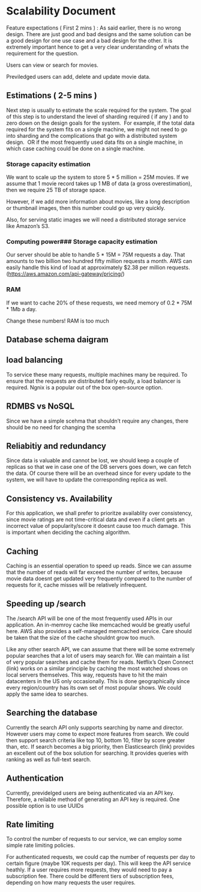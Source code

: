 # Scalability Document

Feature expectations ( First 2 mins ) : 
As said earlier, there is no wrong design. There are just good and bad designs and the same solution can be a good design for one use case and a bad design for the other. It is extremely important hence to get a very clear understanding of whats the requirement for the question.

Users can view or search for movies.

Previledged users can add, delete and update movie data.

## Estimations ( 2-5 mins ) 
Next step is usually to estimate the scale required for the system. The goal of this step is to understand the level of sharding required ( if any ) and to zero down on the design goals for the system. 
For example, if the total data required for the system fits on a single machine, we might not need to go into sharding and the complications that go with a distributed system design. 
OR if the most frequently used data fits on a single machine, in which case caching could be done on a single machine.

### Storage capacity estimation

We want to scale up the system to store 5 * 5 million = 25M movies. If we assume that 1 movie record takes up 1 MB of data (a gross overestimation), then we require 25 TB of storage space. 

However, if we add more information about movies, like a long description or thumbnail images, then this number could go up very quickly.

Also, for serving static images we will need a distributed storage service like Amazon’s S3.

### Computing power### Storage capacity estimation

Our server should be able to handle 5 * 15M = 75M requests a day. That amounts to two billion two hundred fifty million requests a month. AWS can easily handle this kind of load  at approximately $2.38 per million requests. (https://aws.amazon.com/api-gateway/pricing/)

### RAM
If we want to cache 20% of these requests, we need memory of 0.2 * 75M * 1Mb a day.

Change these numbers! RAM is too much

## Database schema daigram

## load balancing

To service these many requests, multiple machines many be required. To ensure that the requests are distributed fairly eqully, a load balancer is required. Ngnix is a popular out of the box open-source option.



## RDMBS vs NoSQL
Since we have a simple scehma that shouldn’t require any changes, there should be no need for changing the scemha

## Reliabitiy and redundancy

Since data is valuable and cannot be lost, we should keep a couple of replicas so that we in case one of the DB servers goes down, we can fetch the data. Of course there will be an overhead since for every update to the system, we will have to update the corresponding replica as well.

## Consistency vs. Availability

For this application, we shall prefer to prioritze availablity over consistency, since movie ratings are not time-critical data and even if a client gets an incorrect value of popularity/score it doesnt cause too much damage. 
This is important when deciding the caching algorithm.

## Caching
Caching is an essential operation to speed up reads. Since we can assume that the number of reads will far exceed the number of writes, because movie data doesnt get updated very frequently compared to the number of requests for it, cache misses will be relatively infrequent. 

## Speeding up /search

The /search API will be one of the most frequently used APIs in our application. An in-memroy cache like memcached would be greatly useful here. AWS also provides a self-managed memcached service. Care should be taken that the size of the cache shouldnt grow too much.

Like any other search API, we can assume that there will be some extremely popular searches that a lot of users may search for. We can maintain a list of very popular searches and cache them for reads. Netflix’s Open Connect (link) works on a similar principle by caching the most watched shows on local servers themselves. This way, requests  have to hit the main datacenters in the US only occasionally. This is done geographically since every region/country has its own set of most popular shows. We could apply the same idea to searches.

## Searching the database

Currently the search API only supports searching by name and director. However users may come to expect more features from search. We could then support search criteria like top 10, bottom 10, filter by score greater than, etc. 
If search becomes a big priority, then Elasticsearch (link) provides an excellent out of the box solution for searching. It provides queries with ranking as well as full-text search.


## Authentication

Currently, previdelged users are being authenticated via an API key. Therefore, a reilable method of generating an API key is required. One possible option is to use UUIDs



## Rate limiting

To control the number of requests to our service, we can employ some simple rate limiting policies.

For authenticated requests, we could cap the number of requests per day to certain figure (maybe 10K requests per day). This will keep the API service heathly. If a user requires more requests, they would need to pay a subscription fee. There could be different tiers of subscription fees, depending on how many requests the user requires.


